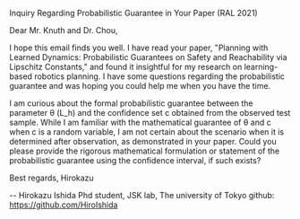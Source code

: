 Inquiry Regarding Probabilistic Guarantee in Your Paper (RAL 2021)

Dear Mr. Knuth and Dr. Chou,

I hope this email finds you well. I have read your paper, "Planning with Learned Dynamics: Probabilistic Guarantees on Safety and Reachability via Lipschitz Constants," and found it insightful for my research on learning-based robotics planning. I have some questions regarding the probabilistic guarantee and was hoping you could help me when you have the time.

I am curious about the formal probabilistic guarantee between the parameter θ (L_h) and the confidence set c obtained from the observed test sample. While I am familiar with the mathematical guarantee of θ and c when c is a random variable, I am not certain about the scenario when it is determined after observation, as demonstrated in your paper. Could you please provide the rigorous mathematical formulation or statement of the probabilistic guarantee using the confidence interval, if such exists?

Best regards,
Hirokazu

--
Hirokazu Ishida
Phd student, JSK lab, The university of Tokyo
github: https://github.com/HiroIshida
